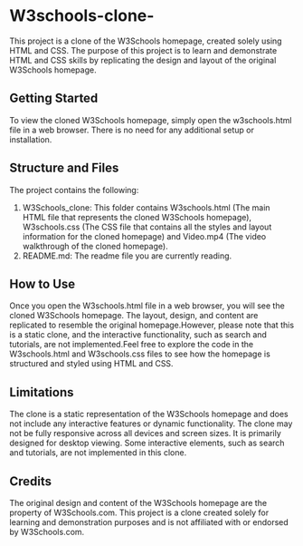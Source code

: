 ﻿# W3schools-clone-
This project is a clone of the W3Schools homepage, created solely using HTML and CSS. The purpose of this project is to learn and demonstrate HTML and CSS skills by replicating the design and layout of the original W3Schools homepage.

## Getting Started
To view the cloned W3Schools homepage, simply open the w3schools.html file in a web browser. There is no need for any additional setup or installation.

## Structure and Files
The project contains the following:
1. W3Schools_clone: This folder contains W3schools.html (The main HTML file that represents the cloned W3Schools homepage),
  W3schools.css (The CSS file that contains all the styles and layout information for the cloned homepage) and Video.mp4 (The video walkthrough of the cloned homepage).
2. README.md: The readme file you are currently reading.

## How to Use
Once you open the W3schools.html file in a web browser, you will see the cloned W3Schools homepage. The layout, design, and content are replicated to resemble the original homepage.However, please note that this is a static clone, and the interactive functionality, such as search and tutorials, are not implemented.Feel free to explore the code in the W3schools.html and W3schools.css files to see how the homepage is structured and styled using HTML and CSS.

## Limitations
The clone is a static representation of the W3Schools homepage and does not include any interactive features or dynamic functionality.
The clone may not be fully responsive across all devices and screen sizes. It is primarily designed for desktop viewing.
Some interactive elements, such as search and tutorials, are not implemented in this clone.
## Credits
The original design and content of the W3Schools homepage are the property of W3Schools.com. This project is a clone created solely for learning and demonstration purposes and is not affiliated with or endorsed by W3Schools.com.
